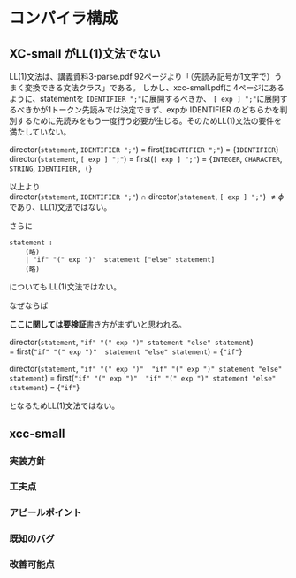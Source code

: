 # コンパイラ構成 

## XC-small がLL(1)文法でない

LL(1)文法は、講義資料3-parse.pdf 92ページより「（先読み記号が1文字で）うまく変換できる文法クラス」である。
しかし、xcc-small.pdfに 4ページにあるように、statementを `IDENTIFIER ";"`に展開するべきか、 `[ exp ] ";"`に展開するべきかが1トークン先読みでは決定できず、expか IDENTIFIER のどちらかを判別するために先読みをもう一度行う必要が生じる。そのためLL(1)文法の要件を満たしていない。

director(`statement`, `IDENTIFIER ";"`) = first(`IDENTIFIER ";"`) = {`IDENTIFIER`}   
director(`statement`, `[ exp ] ";"`) = first(`[ exp ] ";"`) = {`INTEGER`, `CHARACTER`, `STRING`, `IDENTIFIER, (`}

以上より    
director(`statement`, `IDENTIFIER ";"`) $\cap$ director(`statement`, `[ exp ] ";"`) $\neq \phi$であり、LL(1)文法ではない。

さらに

```
statement : 
    (略)
    | "if" "(" exp ")"  statement ["else" statement]
    (略)
```
についても LL(1)文法ではない。

なぜならば   

**ここに関しては要検証**書き方がまずいと思われる。

director(`statement`, `"if" "(" exp ")" statement "else" statement`)    
= first(`"if" "(" exp ")"  statement "else" statement`) = {`"if"`}

director(`statement`, `"if" "(" exp ")"  "if" "(" exp ")" statement "else" statement`)
= first(`"if" "(" exp ")"  "if" "(" exp ")" statement "else" statement`) = {`"if"`}

となるためLL(1)文法ではない。

## xcc-small 

### 実装方針

### 工夫点

### アピールポイント

### 既知のバグ

### 改善可能点

